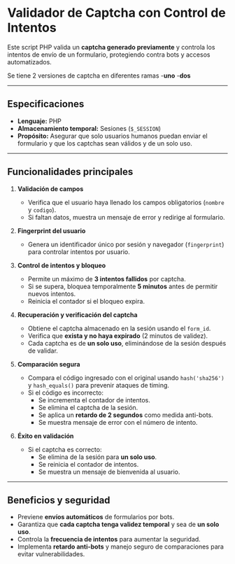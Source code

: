 # Validador de Captcha con Control de Intentos

Este script PHP valida un **captcha generado previamente** y controla los intentos de envío de un formulario, protegiendo contra bots y accesos automatizados.

Se tiene 2 versiones de captcha en diferentes ramas
  -**uno**
  -**dos**

---

## Especificaciones

- **Lenguaje:** PHP  
- **Almacenamiento temporal:** Sesiones (`$_SESSION`)  
- **Propósito:** Asegurar que solo usuarios humanos puedan enviar el formulario y que los captchas sean válidos y de un solo uso.

---

## Funcionalidades principales

1. **Validación de campos**
   - Verifica que el usuario haya llenado los campos obligatorios (`nombre` y `codigo`). 
   - Si faltan datos, muestra un mensaje de error y redirige al formulario.

2. **Fingerprint del usuario**
   - Genera un identificador único por sesión y navegador (`fingerprint`) para controlar intentos por usuario.  

3. **Control de intentos y bloqueo**
   - Permite un máximo de **3 intentos fallidos** por captcha.  
   - Si se supera, bloquea temporalmente **5 minutos** antes de permitir nuevos intentos.  
   - Reinicia el contador si el bloqueo expira.

4. **Recuperación y verificación del captcha**
   - Obtiene el captcha almacenado en la sesión usando el `form_id`.  
   - Verifica que **exista y no haya expirado** (2 minutos de validez).  
   - Cada captcha es de **un solo uso**, eliminándose de la sesión después de validar.

5. **Comparación segura**
   - Compara el código ingresado con el original usando `hash('sha256')` y `hash_equals()` para prevenir ataques de timing.  
   - Si el código es incorrecto:
     - Se incrementa el contador de intentos.  
     - Se elimina el captcha de la sesión.  
     - Se aplica un **retardo de 2 segundos** como medida anti-bots.  
     - Se muestra mensaje de error con el número de intento.

6. **Éxito en validación**
   - Si el captcha es correcto:
     - Se elimina de la sesión para **un solo uso**.  
     - Se reinicia el contador de intentos.  
     - Se muestra un mensaje de bienvenida al usuario.

---

## Beneficios y seguridad

- Previene **envíos automáticos** de formularios por bots.  
- Garantiza que **cada captcha tenga validez temporal** y sea de **un solo uso**.  
- Controla la **frecuencia de intentos** para aumentar la seguridad.  
- Implementa **retardo anti-bots** y manejo seguro de comparaciones para evitar vulnerabilidades.

